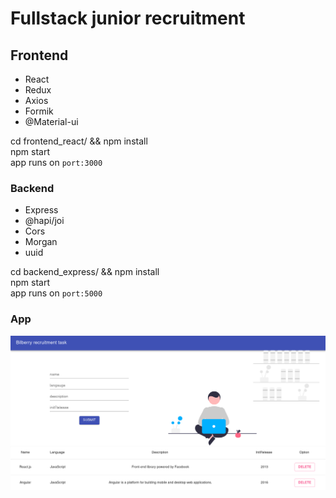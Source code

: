 # Fullstack junior recruitment
 
## Frontend 
- React
- Redux 
- Axios
- Formik
- @Material-ui

cd frontend_react/ && npm install <br /> 
npm start <br />
app runs on `port:3000` <br />

### Backend
- Express
- @hapi/joi
- Cors
- Morgan
- uuid 

cd backend_express/ && npm install <br />
npm start <br />
app runs on `port:5000` <br />

### App 
![Alt text](bilberry.png?raw=true "app")
     
